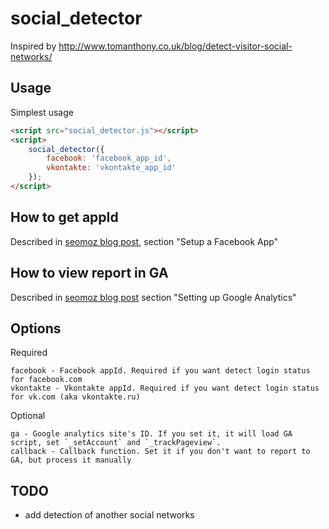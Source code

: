 # social_detector

Inspired by http://www.tomanthony.co.uk/blog/detect-visitor-social-networks/

## Usage

Simplest usage

```html
<script src="social_detector.js"></script>
<script>
	social_detector({
		facebook: 'facebook_app_id',
		vkontakte: 'vkontakte_app_id'
	});
</script>
```

## How to get appId

Described in [seomoz blog post](http://www.seomoz.org/blog/visitor-social-network-login-status-google-analytics), section "Setup a Facebook App"

## How to view report in GA

Described in [seomoz blog post](http://www.seomoz.org/blog/visitor-social-network-login-status-google-analytics) section "Setting up Google Analytics"

## Options

Required

```
facebook - Facebook appId. Required if you want detect login status for facebook.com
vkontakte - Vkontakte appId. Required if you want detect login status for vk.com (aka vkontakte.ru)
```

Optional

```
ga - Google analytics site's ID. If you set it, it will load GA script, set `_setAccount` and `_trackPageview`.
callback - Callback function. Set it if you don't want to report to GA, but process it manually
```

## TODO

  - add detection of another social networks
